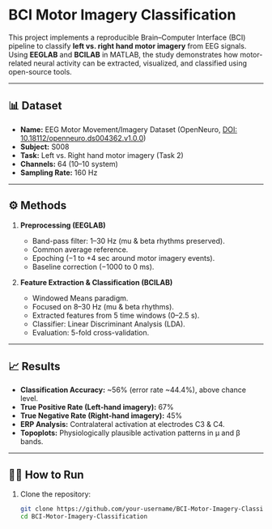 # BCI Motor Imagery Classification

This project implements a reproducible Brain–Computer Interface (BCI) pipeline to classify **left vs. right hand motor imagery** from EEG signals. Using **EEGLAB** and **BCILAB** in MATLAB, the study demonstrates how motor-related neural activity can be extracted, visualized, and classified using open-source tools.

---

## 📊 Dataset
- **Name:** EEG Motor Movement/Imagery Dataset (OpenNeuro, [DOI: 10.18112/openneuro.ds004362.v1.0.0](https://openneuro.org/datasets/ds004362/versions/1.0.0))  
- **Subject:** S008  
- **Task:** Left vs. Right hand motor imagery (Task 2)  
- **Channels:** 64 (10–10 system)  
- **Sampling Rate:** 160 Hz  

---

## ⚙️ Methods
1. **Preprocessing (EEGLAB)**
   - Band-pass filter: 1–30 Hz (mu & beta rhythms preserved).
   - Common average reference.
   - Epoching (−1 to +4 sec around motor imagery events).
   - Baseline correction (−1000 to 0 ms).

2. **Feature Extraction & Classification (BCILAB)**
   - Windowed Means paradigm.
   - Focused on 8–30 Hz (mu & beta rhythms).
   - Extracted features from 5 time windows (0–2.5 s).
   - Classifier: Linear Discriminant Analysis (LDA).
   - Evaluation: 5-fold cross-validation.

---

## 📈 Results
- **Classification Accuracy:** ~56% (error rate ~44.4%), above chance level.  
- **True Positive Rate (Left-hand imagery):** 67%  
- **True Negative Rate (Right-hand imagery):** 45%  
- **ERP Analysis:** Contralateral activation at electrodes C3 & C4.  
- **Topoplots:** Physiologically plausible activation patterns in μ and β bands.  

---

## 🧑‍💻 How to Run
1. Clone the repository:
   ```bash
   git clone https://github.com/your-username/BCI-Motor-Imagery-Classification.git
   cd BCI-Motor-Imagery-Classification
